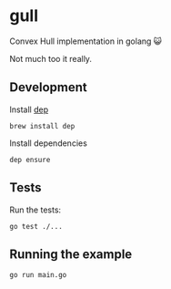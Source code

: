 # gull

Convex Hull implementation in golang 😺

Not much too it really.

## Development

Install [dep](https://github.com/golang/dep)
```
brew install dep
```

Install dependencies
```
dep ensure
```

## Tests

Run the tests:
```
go test ./...
```

## Running the example

```
go run main.go
```